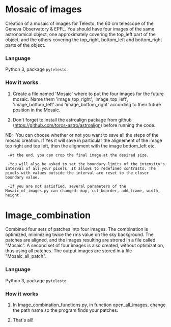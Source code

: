 # Mosaic of images

Creation of a mosaic of images for Telesto, the 60 cm telescope of the Geneva Observatory &amp; EPFL. You should have four images of the same astronomical object, one approximately covering the top_left part of the object, and the others covering the top_right, bottom_left and bottom_right parts of the object.  


### Language
Python 3, package `pytelesto`.

### How it works
1) Create a file named 'Mosaic' where to put the four images for the future mosaic. Name them 'image_top_right', 'image_top_left', 'image_bottom_left' and 'image_bottom_right' according to their future position in the Mosaic. 

2) Don't forget to install the astroalign package from github (https://github.com/toros-astro/astroalign) before running the code.


NB: -You can choose whether or not you want to save all the steps of the mosaic creation. If Yes  it will save in particular the alignement of the image top right and top left, then the alignment with the image bottom_left etc.

     -At the end, you can crop the final image at the desired size. 

     -You will also be asked to set the boundary limits of the intensity's interval of all your pixels. It allows to redefined contrasts. The pixels with values outside the interval are reset to the closer boundary value.
 
     -If you are not satisfied, several parameters of the Mosaic_of_images.py can changed: map, cut_boarder, add_frame, width, height. 

# Image_combination

Combined four sets of patches into four images. The combination is optimized, minimizing twice the rms value on the sky background. The patches are aligned, and the images resulting are strored in a file called "Mosaic". A second set of four images is also created, without optimization, thus using all patches. The output images are stored in a file "Mosaic_all_patch".

### Language
Python 3, package `pytelesto`.

### How it works
1) In Image_combination_functions.py, in function open_all_images, change the path name so the program finds your patches. 

2) That's all!







